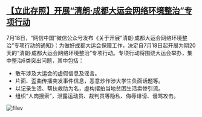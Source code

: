 <!--1689691021000-->
[【立此存照】开展“清朗·成都大运会网络环境整治”专项行动](https://chinadigitaltimes.net/chinese/698347.html)
------

<p>7月18日，“网信中国”微信公众号发布《关于开展“清朗·成都大运会网络环境整治”专项行动的通知》：为做好成都大运会保障工作，决定自7月18日起开展为期20天的“清朗·成都大运会网络环境整治”专项行动。专项行动将围绕大运会举办，集中整治6类突出问题，其中包括：</p><ul><li>散布涉及大运会的虚假信息及谣言。</li><li>片面、歪曲传播突发事件信息，恶意炒作涉大学生负面话题等。</li><li>以记录生活、帮扶救助为名，虚构摆拍当地贫困生活卖惨引流。</li><li>组织“人肉搜索”，泄露运动员、裁判员等隐私、侮辱诽谤、谩骂攻击。</li></ul><p><img decoding="async" src="https://chinadigitaltimes.net/chinese/files/2023/07/image-1689681144007.png" alt="filev"></p>
